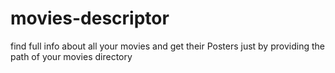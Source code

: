 # movies-descriptor
find full info about all your movies and get their Posters just by providing the path of your movies directory
